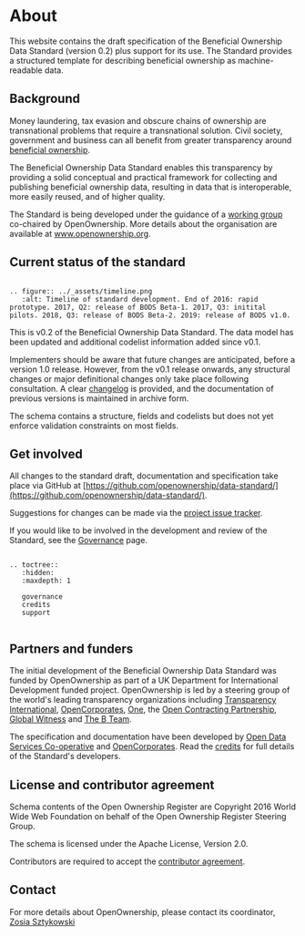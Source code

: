 # About

This website contains the draft specification of the Beneficial Ownership Data Standard (version 0.2) plus support for its use. The Standard provides a structured template for describing beneficial ownership as machine-readable data.

<h2>Background</h2>

Money laundering, tax evasion and obscure chains of ownership are transnational problems that require a transnational solution. Civil society, government and business can all benefit from greater transparency around [beneficial ownership](what-is-bo). 

The Beneficial Ownership Data Standard enables this transparency by providing a solid conceptual and practical framework for collecting and publishing beneficial ownership data, resulting in data that is interoperable, more easily reused, and of higher quality.

The Standard is being developed under the guidance of a [working group](governance.md) co-chaired by OpenOwnership. More details about the organisation are available at www.openownership.org.

<h2>Current status of the standard</h2>


```eval_rst

.. figure:: ../_assets/timeline.png
   :alt: Timeline of standard development. End of 2016: rapid prototype. 2017, Q2: release of BODS Beta-1. 2017, Q3: initital pilots. 2018, Q3: release of BODS Beta-2. 2019: release of BODS v1.0.

```
This is v0.2 of the Beneficial Ownership Data Standard. The data model has been updated and additional codelist information added since v0.1.

Implementers should be aware that future changes are anticipated, before a version 1.0 release. However, from the v0.1 release onwards, any structural changes or major definitional changes only take place following consultation. A clear [changelog](changelog) is provided, and the documentation of previous versions is maintained in archive form.

The schema contains a structure, fields and codelists but does not yet enforce validation constraints on most fields.

<h2>Get involved</h2>

All changes to the standard draft, documentation and specification take place via GitHub at [https://github.com/openownership/data-standard/](https://github.com/openownership/data-standard/).

Suggestions for changes can be made via the [project issue tracker](https://github.com/openownership/data-standard/issues).

If you would like to be involved in the development and review of the Standard, see the [Governance](governance.md) page.

```eval_rst

.. toctree::
   :hidden:
   :maxdepth: 1

   governance
   credits
   support
   

```

<h2>Partners and funders</h2>

The initial development of the Beneficial Ownership Data Standard was funded by OpenOwnership as part of a UK Department for International Development funded project. OpenOwnership is led by a steering group of the world's leading transparency organizations including [Transparency International](https://www.transparency.org/), [OpenCorporates](https://opencorporates.com), [One](https://www.one.org/international/), the [Open Contracting Partnership](http://www.open-contracting.org), [Global Witness](https://www.globalwitness.org/en-gb/) and [The B Team](http://bteam.org/).

The specification and documentation have been developed by [Open Data Services Co-operative](http://www.opendataservices.coop) and [OpenCorporates](https://opencorporates.com). Read the [credits](credits.md) for full details of the Standard's developers.


<h2>License and contributor agreement</h2>

Schema contents of the Open Ownership Register are Copyright 2016 World Wide Web Foundation on behalf of the Open Ownership Register Steering Group.

The schema is licensed under the Apache License, Version 2.0.

Contributors are required to accept the [contributor agreement](https://github.com/openownership/data-standard/blob/master/CONTRIBUTING.md).

<h2>Contact</h2>

For more details about OpenOwnership, please contact its coordinator, [Zosia Sztykowski](mailto:zosia@openownership.org)
